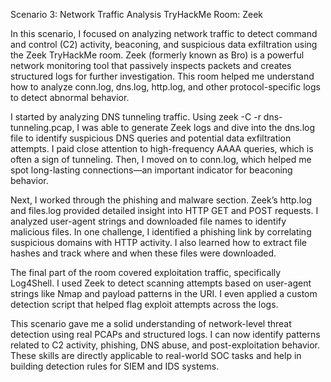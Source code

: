 Scenario 3: Network Traffic Analysis
TryHackMe Room: Zeek

In this scenario, I focused on analyzing network traffic to detect command and control (C2) activity, beaconing, and suspicious data exfiltration using the Zeek TryHackMe room. Zeek (formerly known as Bro) is a powerful network monitoring tool that passively inspects packets and creates structured logs for further investigation. This room helped me understand how to analyze conn.log, dns.log, http.log, and other protocol-specific logs to detect abnormal behavior.

I started by analyzing DNS tunneling traffic. Using zeek -C -r dns-tunneling.pcap, I was able to generate Zeek logs and dive into the dns.log file to identify suspicious DNS queries and potential data exfiltration attempts. I paid close attention to high-frequency AAAA queries, which is often a sign of tunneling. Then, I moved on to conn.log, which helped me spot long-lasting connections—an important indicator for beaconing behavior.

Next, I worked through the phishing and malware section. Zeek’s http.log and files.log provided detailed insight into HTTP GET and POST requests. I analyzed user-agent strings and downloaded file names to identify malicious files. In one challenge, I identified a phishing link by correlating suspicious domains with HTTP activity. I also learned how to extract file hashes and track where and when these files were downloaded.

The final part of the room covered exploitation traffic, specifically Log4Shell. I used Zeek to detect scanning attempts based on user-agent strings like Nmap and payload patterns in the URI. I even applied a custom detection script that helped flag exploit attempts across the logs.

This scenario gave me a solid understanding of network-level threat detection using real PCAPs and structured logs. I can now identify patterns related to C2 activity, phishing, DNS abuse, and post-exploitation behavior. These skills are directly applicable to real-world SOC tasks and help in building detection rules for SIEM and IDS systems.

